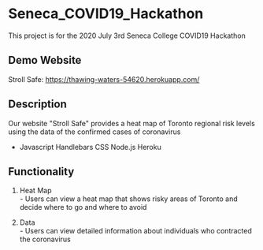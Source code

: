 # Seneca_COVID19_Hackathon
This project is for the 2020 July 3rd Seneca College COVID19 Hackathon

## Demo Website
Stroll Safe: https://thawing-waters-54620.herokuapp.com/

## Description
Our website "Stroll Safe" provides a heat map of Toronto regional risk levels using the data of the confirmed cases of coronavirus
- Javascript Handlebars CSS Node.js Heroku

## Functionality
1. Heat Map
<br />- Users can view a heat map that shows risky areas of Toronto and decide where to go and where to avoid

2. Data
<br />- Users can view detailed information about individuals who contracted the coronavirus
